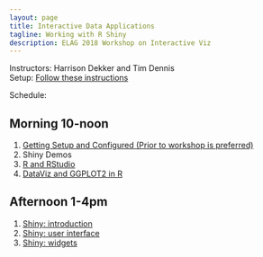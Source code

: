 ```yaml
---
layout: page
title: Interactive Data Applications
tagline: Working with R Shiny
description: ELAG 2018 Workshop on Interactive Viz
---
```


Instructors: Harrison Dekker and Tim Dennis  
Setup: [Follow these instructions](setup-r.html)

Schedule:

## Morning 10-noon

1. [Getting Setup and Configured (Prior to workshop is preferred)](setup-r.html)
2. Shiny Demos
1. [R and RStudio](https://swcarpentry.github.io/r-novice-gapminder/01-rstudio-intro/)
3. [DataViz and GGPLOT2 in R](pages/ggplot2_dataviz_basics.html)

## Afternoon 1-4pm

1. [Shiny: introduction](pages/00shiny_basics.html)
2. [Shiny: user interface](pages/01shiny_basics.html)
3. [Shiny: widgets](pages/02shiny_basics.html)
